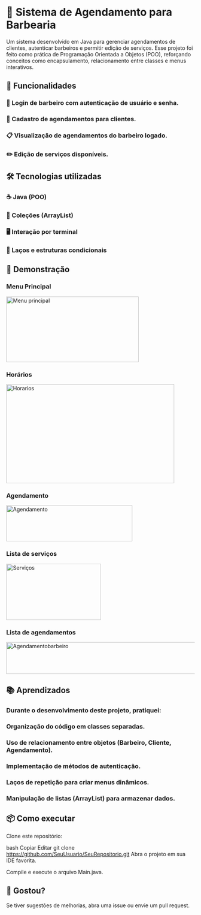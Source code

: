 # 💈 Sistema de Agendamento para Barbearia
Um sistema desenvolvido em Java para gerenciar agendamentos de clientes, autenticar barbeiros e permitir edição de serviços.
Esse projeto foi feito como prática de Programação Orientada a Objetos (POO), reforçando conceitos como encapsulamento, relacionamento entre classes e menus interativos.

## 🚀 Funcionalidades
### 🔐 Login de barbeiro com autenticação de usuário e senha.

### 📅 Cadastro de agendamentos para clientes.

### 📋 Visualização de agendamentos do barbeiro logado.

### ✏️ Edição de serviços disponíveis.

## 🛠️ Tecnologias utilizadas
### ☕ Java (POO)

### 📂 Coleções (ArrayList)

### 🖥️ Interação por terminal

### 🔄 Laços e estruturas condicionais

## 📸 Demonstração
### Menu Principal
<img width="354" height="175" alt="Menu principal" src="https://github.com/user-attachments/assets/0cc67911-e4a7-4ae6-9e5b-c693d7703929" />


### Horários
<img width="449" height="264" alt="Horarios" src="https://github.com/user-attachments/assets/64ff73cc-0f04-4f8e-b168-9f76d949aa30" />


### Agendamento
<img width="337" height="96" alt="Agendamento" src="https://github.com/user-attachments/assets/1afcf6f4-bff8-4cd1-b8a2-414c9dfabb10" />


### Lista de serviços
<img width="253" height="150" alt="Serviços" src="https://github.com/user-attachments/assets/b6858ef1-f33a-4e9a-99f5-f22d13ea2716" />


### Lista de agendamentos
<img width="724" height="85" alt="Agendamentobarbeiro" src="https://github.com/user-attachments/assets/5fa70da7-0145-4303-bbba-047e44c0822c" />


## 📚 Aprendizados
### Durante o desenvolvimento deste projeto, pratiquei:

### Organização do código em classes separadas.

### Uso de relacionamento entre objetos (Barbeiro, Cliente, Agendamento).

### Implementação de métodos de autenticação.

### Laços de repetição para criar menus dinâmicos.

### Manipulação de listas (ArrayList) para armazenar dados.

## 📦 Como executar
Clone este repositório:

bash
Copiar
Editar
git clone https://github.com/SeuUsuario/SeuRepositorio.git
Abra o projeto em sua IDE favorita.

Compile e execute o arquivo Main.java.

## 💬 Gostou?
Se tiver sugestões de melhorias, abra uma issue ou envie um pull request.
